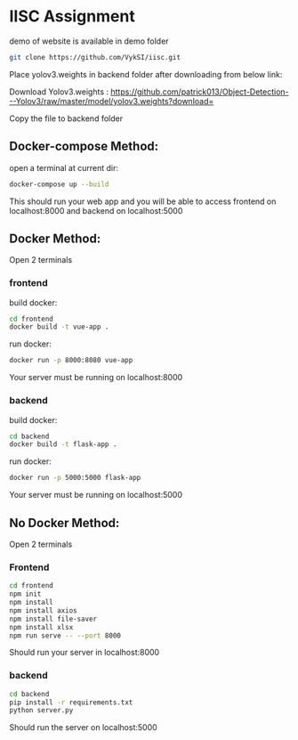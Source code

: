 # IISC Assignment

demo of website is available in demo folder

```bash
git clone https://github.com/VykSI/iisc.git
```

Place yolov3.weights in backend folder after downloading from below link:


Download Yolov3.weights : https://github.com/patrick013/Object-Detection---Yolov3/raw/master/model/yolov3.weights?download=


Copy the file to backend folder


## Docker-compose Method:

open a terminal at current dir:
```bash
docker-compose up --build
```

This should run your web app and you will be able to access frontend on localhost:8000 and backend on localhost:5000

## Docker Method:

Open 2 terminals

### frontend

build docker:
```bash
cd frontend
docker build -t vue-app .
```
run docker:
```bash
docker run -p 8000:8080 vue-app
```
Your server must be running on localhost:8000

### backend

build docker:
```bash
cd backend
docker build -t flask-app .
```
run docker:
```bash
docker run -p 5000:5000 flask-app
```
Your server must be running on localhost:5000

## No Docker Method:

Open 2 terminals

### Frontend

```bash
cd frontend
npm init
npm install
npm install axios
npm install file-saver
npm install xlsx
npm run serve -- --port 8000
```

Should run your server in localhost:8000

### backend

```bash
cd backend
pip install -r requirements.txt
python server.py
```

Should run the server on localhost:5000

